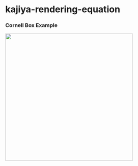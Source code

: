 # kajiya-rendering-equation

### Cornell Box Example
<img src="https://github.com/donsale/kajiya-rendering-equation/assets/80646042/35edfe47-2adb-4591-9273-dec69d4d3b97" width="400" height="auto">
